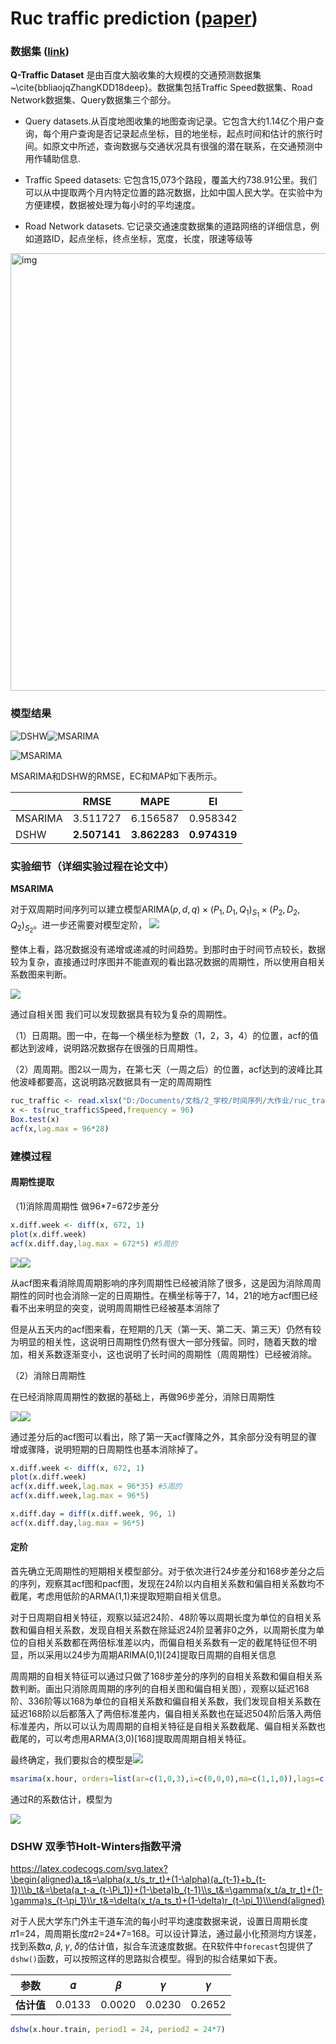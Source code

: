 

# Ruc traffic prediction ([paper](paper.pdf))

### 数据集 ([link](https://ai.baidu.com/broad/introduction?dataset=traffic))

**Q-Traffic Dataset** 是由百度大脑收集的大规模的交通预测数据集~\cite{bbliaojqZhangKDD18deep}。数据集包括Traffic Speed数据集、Road Network数据集、Query数据集三个部分。

- Query datasets.从百度地图收集的地图查询记录。它包含大约1.14亿个用户查询，每个用户查询是否记录起点坐标，目的地坐标，起点时间和估计的旅行时间。如原文中所述，查询数据与交通状况具有很强的潜在联系，在交通预测中用作辅助信息.

- Traffic Speed datasets: 它包含15,073个路段，覆盖大约738.91公里。我们可以从中提取两个月内特定位置的路况数据，比如中国人民大学。在实验中为方便建模，数据被处理为每小时的平均速度。

- Road Network datasets. 它记录交通速度数据集的道路网络的详细信息，例如道路ID，起点坐标，终点坐标，宽度，长度，限速等级等

<img src="Latex/image/road_map.png" alt="img" width="700" />

### 模型结果

![DSHW](Latex/image/predict_ds.png)![MSARIMA](Latex/image/predict2.png)

![MSARIMA](Latex/image/predict.png)

MSARIMA和DSHW的RMSE，EC和MAP如下表所示。

|         | RMSE                  | MAPE                  | EI                    |
|---------|-----------------------|-----------------------|-----------------------|
| MSARIMA | 3.511727              | 6.156587              | 0.958342              |
| DSHW    | **2.507141**          | **3.862283**          | **0.974319**          |

### 实验细节（详细实验过程在论文中）

**MSARIMA**

对于双周期时间序列可以建立模型$\mathrm{ARIMA}(p,d,q)\times(P_1,D_1,Q_1)_{S_1}\times(P_2,D_2,Q_2)_{S_2}$。进一步还需要对模型定阶，
![](Latex/image/first_month.png)

整体上看，路况数据没有递增或递减的时间趋势。到那时由于时间节点较长，数据较为复杂，直接通过时序图并不能直观的看出路况数据的周期性，所以使用自相关系数图来判断。

![](Latex/image/acf_1.png)

通过自相关图 我们可以发现数据具有较为复杂的周期性。

（1）日周期。图一中，在每一个横坐标为整数（1，2，3，4）的位置，acf的值都达到波峰，说明路况数据存在很强的日周期性。

（2）周周期。图2以一周为，在第七天（一周之后）的位置，acf达到的波峰比其他波峰都要高，这说明路况数据具有一定的周周期性

```R
ruc_traffic <- read.xlsx("D:/Documents/文档/2_学校/时间序列/大作业/ruc_traffic_prediction/data/ruc_traffic.xlsx",1)
x <- ts(ruc_traffic$Speed,frequency = 96)
Box.test(x)
acf(x,lag.max = 96*28)
```

### 建模过程

#### 周期性提取

（1)消除周周期性 做96*7=672步差分

```R
x.diff.week <- diff(x, 672, 1)
plot(x.diff.week)
acf(x.diff.day,lag.max = 672*5) #5周的
```
![](Latex/image/x_week_acf.png)![](Latex/image/x_week_pacf.png)

从acf图来看消除周周期影响的序列周期性已经被消除了很多，这是因为消除周周期性的同时也会消除一定的日周期性。在横坐标等于7，14，21的地方acf图已经看不出来明显的突变，说明周周期性已经被基本消除了

但是从五天内的acf图来看，在短期的几天（第一天、第二天、第三天）仍然有较为明显的相关性，这说明日周期性仍然有很大一部分残留。同时，随着天数的增加，相关系数逐渐变小，这也说明了长时间的周期性（周周期性）已经被消除。

（2）消除日周期性

在已经消除周周期性的数据的基础上，再做96步差分，消除日周期性

![](Latex/image/x_day_acf.png)![](Latex/image/x_day_pacf.png)

通过差分后的acf图可以看出，除了第一天acf骤降之外，其余部分没有明显的骤增或骤降，说明短期的日周期性也基本消除掉了。

```R
x.diff.week <- diff(x, 672, 1)
plot(x.diff.week)
acf(x.diff.week,lag.max = 96*35) #5周的
acf(x.diff.week,lag.max = 96*5)

x.diff.day = diff(x.diff.week, 96, 1)
acf(x.diff.day,lag.max = 96*5)
```

#### 定阶

首先确立无周期性的短期相关模型部分。对于依次进行24步差分和168步差分之后的序列，观察其acf图和pacf图，发现在24阶以内自相关系数和偏自相关系数均不截尾，考虑用低阶的ARMA(1,1)来提取短期自相关信息。

对于日周期自相关特征，观察以延迟24阶、48阶等以周期长度为单位的自相关系数和偏自相关系数，发现自相关系数在除延迟24阶显著非0之外，以周期长度为单位的自相关系数都在两倍标准差以内，而偏自相关系数有一定的截尾特征但不明显，所以采用以24步为周期ARIMA(0,1)[24]提取日周期的自相关信息

周周期的自相关特征可以通过只做了168步差分的序列的自相关系数和偏自相关系数判断。画出只消除周周期的序列的自相关图和偏自相关图），观察以延迟168阶、336阶等以168为单位的自相关系数和偏自相关系数，我们发现自相关系数在延迟168阶以后都落入了两倍标准差内，偏自相关系数也在延迟504阶后落入两倍标准差内，所以可以认为周周期的自相关特征是自相关系数截尾、偏自相关系数也截尾的，可以考虑用ARMA(3,0)[168]提取周周期自相关特征。

最终确定，我们要拟合的模型是![](http://latex.codecogs.com/gif.latex?ARIMA(1,0,1)\\times(0,0,1)_{24}\\times(3,0,0)_{168})

```R
msarima(x.hour, orders=list(ar=c(1,0,3),i=c(0,0,0),ma=c(1,1,0)),lags=c(1,24,168),h=24*7*2,holdout=TRUE,FI=F)
```
通过R的系数估计，模型为

![](http://latex.codecogs.com/gif.latex?\\nabla_{24}\\nabla_{168}x_t=\\frac{(1-0.1794B)(1+0.3304B^{24})}{(1+0.6945B)(1+0.2026B^{168}+0.0214B^{336}+0.7688B^{504})}\\varepsilon_t)


### DSHW 双季节Holt-Winters指数平滑

https://latex.codecogs.com/svg.latex?\begin{aligned}a_t&=\alpha(x_t/s_tr_t)+(1-\alpha)(a_{t-1}+b_{t-1})\\b_t&=\beta(a_t-a_{t-\Pi_1})+(1-\beta)b_{t-1}\\s_t&=\gamma(x_t/a_tr_t)+(1-\gamma)s_{t-\pi_1}\\r_t&=\delta(x_t/a_ts_t)+(1-\delta)r_{t-\pi_1}\\\end{aligned}

对于人民大学东门外主干道车流的每小时平均速度数据来说，设置日周期长度𝜋1=24，周周期长度𝜋2=24*7=168。可以设计算法，通过最小化预测均方误差，找到系数𝛼, 𝛽, 𝛾, 𝛿的估计值，拟合车流速度数据。在R软件中`forecast`包提供了`dshw()`函数，可以按照这样的思路拟合模型。得到的拟合结果如下表。

| **参数**  | 𝛼 | 𝛽 | 𝛾 | 𝛾 |
|-----------------|-----------|----------|-----------|-----------|
| **估计值** | 0.0133   | 0.0020  | 0.0230   | 0.2652   |


```R
dshw(x.hour.train, period1 = 24, period2 = 24*7)
```


